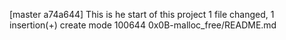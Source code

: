 [master a74a644] This is he start of this project
 1 file changed, 1 insertion(+)
 create mode 100644 0x0B-malloc_free/README.md
